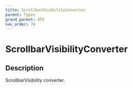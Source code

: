 ```yaml
---
title: ScrollbarVisibilityConverter
parent: Types
grand_parent: API
nav_order: 70
---
```


# ScrollbarVisibilityConverter

## Description

ScrollbarVisibility converter.
